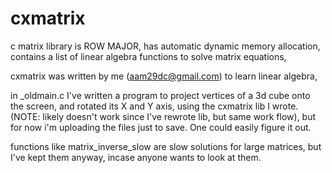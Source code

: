 # cxmatrix
c matrix library is ROW MAJOR,
has automatic dynamic memory allocation,
contains a list of linear algebra functions to solve matrix equations,

cxmatrix was written by me (aam29dc@gmail.com) to learn linear algebra,

in _oldmain.c I've written a program to project vertices of a 3d cube onto the screen, and rotated its X and Y axis, using the cxmatrix lib I wrote.
(NOTE: likely doesn't work since I've rewrote lib, but same work flow), but for now i'm uploading the files just to save. One could easily figure it out.

functions like matrix_inverse_slow are slow solutions for large matrices, but I've kept them anyway, incase anyone wants to look at them.
